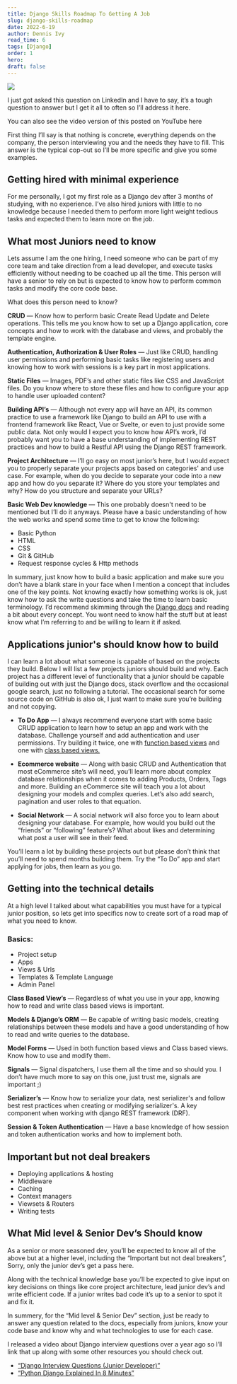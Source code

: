 ```yaml
---
title: Django Skills Roadmap To Getting A Job
slug: django-skills-roadmap
date: 2022-6-19
author: Dennis Ivy
read_time: 6
tags: [Django]
order: 1
hero: 
draft: false
---
```


![](images/django-skills-1.png)

I just got asked this question on LinkedIn and I have to say, it’s a tough question to answer but I get it all to often so I’ll address it here.

You can also see the video version of this posted on YouTube here

First thing I’ll say is that nothing is concrete, everything depends on the company, the person interviewing you and the needs they have to fill. This answer is the typical cop-out so I’ll be more specific and give you some examples.

## Getting hired with minimal experience

For me personally, I got my first role as a Django dev after 3 months of studying, with no experience. I’ve also hired juniors with little to no knowledge because I needed them to perform more light weight tedious tasks and expected them to learn more on the job.

## What most Juniors need to know

Lets assume I am the one hiring, I need someone who can be part of my core team and take direction from a lead developer, and execute tasks efficiently without needing to be coached up all the time. This person will have a senior to rely on but is expected to know how to perform common tasks and modify the core code base.

What does this person need to know?

**CRUD** — Know how to perform basic Create Read Update and Delete operations. This tells me you know how to set up a Django application, core concepts and how to work with the database and views, and probably the template engine.

**Authentication, Authorization & User Roles** — Just like CRUD, handling user permissions and performing basic tasks like registering users and knowing how to work with sessions is a key part in most applications.

**Static Files** — Images, PDF’s and other static files like CSS and JavaScript files. Do you know where to store these files and how to configure your app to handle user uploaded content?

**Building API’s** — Although not every app will have an API, its common practice to use a framework like Django to build an API to use with a frontend framework like React, Vue or Svelte, or even to just provide some public data. Not only would I expect you to know how API’s work, I’d probably want you to have a base understanding of implementing REST practices and how to build a Restful API using the Django REST framework.

**Project Architecture** — I’ll go easy on most junior’s here, but I would expect you to properly separate your projects apps based on categories' and use case. For example, when do you decide to separate your code into a new app and how do you separate it? Where do you store your templates and why? How do you structure and separate your URLs?

**Basic Web Dev knowledge** — This one probably doesn't need to be mentioned but I’ll do it anyways. Please have a basic understanding of how the web works and spend some time to get to know the following:

- Basic Python
- HTML
- CSS
- Git & GitHub
- Request response cycles & Http methods

In summary, just know how to build a basic application and make sure you don’t have a blank stare in your face when I mention a concept that includes one of the key points. Not knowing exactly how something works is ok, just know how to ask the write questions and take the time to learn basic terminology. I’d recommend skimming through the [Django docs](https://docs.djangoproject.com/en/4.0/) and reading a bit about every concept. You wont need to know half the stuff but at least know what I’m referring to and be willing to learn it if asked.

## Applications junior's should know how to build

I can learn a lot about what someone is capable of based on the projects they build. Below I will list a few projects juniors should build and why. Each project has a different level of functionality that a junior should be capable of building out with just the Django docs, stack overflow and the occasional google search, just no following a tutorial. The occasional search for some source code on GitHub is also ok, I just want to make sure you’re building and not copying.

- **To Do App** — I always recommend everyone start with some basic CRUD application to learn how to setup an app and work with the database. Challenge yourself and add authentication and user permissions. Try building it twice, one with [function based views](https://youtu.be/4RWFvXDUmjo) and one with [class based views.](https://youtu.be/llbtoQTt4qw)

- **Ecommerce website** — Along with basic CRUD and Authentication that most eCommerce site’s will need, you’ll learn more about complex database relationships when it comes to adding Products, Orders, Tags and more. Building an eCommerce site will teach you a lot about designing your models and complex queries. Let’s also add search, pagination and user roles to that equation. 

- **Social Network** — A social network will also force you to learn about designing your database. For example, how would you build out the “friends” or “following” feature’s? What about likes and determining what post a user will see in their feed.

You’ll learn a lot by building these projects out but please don’t think that you’ll need to spend months building them. Try the “To Do” app and start applying for jobs, then learn as you go.

## Getting into the technical details

At a high level I talked about what capabilities you must have for a typical junior position, so lets get into specifics now to create sort of a road map of what you need to know.

### Basics:

- Project setup
- Apps
- Views & Urls
- Templates & Template Language
- Admin Panel

**Class Based View’s** — Regardless of what you use in your app, knowing how to read and write class based views is important.

**Models & Django’s ORM** — Be capable of writing basic models, creating relationships between these models and have a good understanding of how to read and write queries to the database.

**Model Forms** — Used in both function based views and Class based views. Know how to use and modify them.

**Signals** — Signal dispatchers, I use them all the time and so should you. I don’t have much more to say on this one, just trust me, signals are important ;)

**Serializer’s** — Know how to serialize your data, nest serializer's and follow best rest practices when creating or modifying serializer's. A key component when working with django REST framework (DRF).

**Session & Token Authentication** — Have a base knowledge of how session and token authentication works and how to implement both.

## Important but not deal breakers

- Deploying applications & hosting
- Middleware
- Caching
- Context managers
- Viewsets & Routers
- Writing tests

## What Mid level & Senior Dev’s Should know

As a senior or more seasoned dev, you’ll be expected to know all of the above but at a higher level, including the “Important but not deal breakers”, Sorry, only the junior dev’s get a pass here.

Along with the technical knowledge base you’ll be expected to give input on key decisions on things like core project architecture, lead junior dev’s and write efficient code. If a junior writes bad code it’s up to a senior to spot it and fix it.

In summery, for the “Mid level & Senior Dev” section, just be ready to answer any question related to the docs, especially from juniors, know your code base and know why and what technologies to use for each case.

I released a video about Django interview questions over a year ago so I’ll link that up along with some other resources you should check out.

- [“Django Interview Questions (Junior Developer)”](https://youtu.be/9ai0b1LRMQM)
- [“Python Django Explained In 8 Minutes”](https://youtu.be/0sMtoedWaf0)
